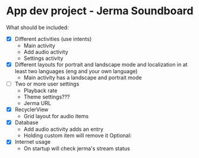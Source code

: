 # App dev project - Jerma Soundboard

What should be included: 
- [X] Different activities (use intents)
  - Main activity
  - Add audio activity
  - Settings activity
- [X] Different layouts for portrait and landscape mode and localization in at least two languages (eng and your own language) 
  - Main activity has a landscape and portrait mode
- [ ] Two or more user settings 
  - Playback rate
  - Theme settings???
  - Jerma URL
- [X] RecyclerView
  - Grid layout for audio items
- [X] Database
  - Add audio activity adds an entry
  - Holding custom item will remove it
Optional: 
- [X] Internet usage 
  - On startup will check jerma's stream status
